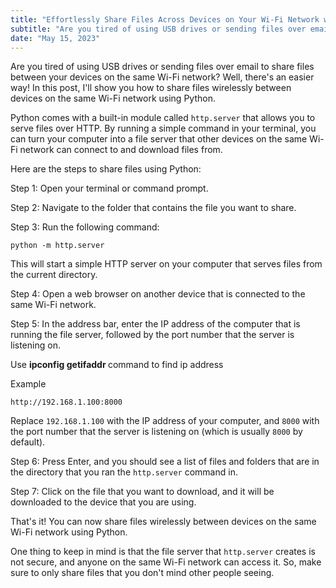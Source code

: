 ```yaml
---
title: "Effortlessly Share Files Across Devices on Your Wi-Fi Network with Python"
subtitle: "Are you tired of using USB drives or sending files over email to share files between your devices on the same Wi-Fi network? Well, there's an easier way! In this post, I'll show you how to share files wirelessly between devices on the same Wi-Fi network using Python."
date: "May 15, 2023"
---
```


Are you tired of using USB drives or sending files over email to share files between your devices on the same Wi-Fi network? Well, there's an easier way! In this post, I'll show you how to share files wirelessly between devices on the same Wi-Fi network using Python.

Python comes with a built-in module called `http.server` that allows you to serve files over HTTP. By running a simple command in your terminal, you can turn your computer into a file server that other devices on the same Wi-Fi network can connect to and download files from.

Here are the steps to share files using Python:

Step 1: Open your terminal or command prompt.

Step 2: Navigate to the folder that contains the file you want to share.

Step 3: Run the following command:

```
python -m http.server
```

This will start a simple HTTP server on your computer that serves files from the current directory.

Step 4: Open a web browser on another device that is connected to the same Wi-Fi network.

Step 5: In the address bar, enter the IP address of the computer that is running the file server, followed by the port number that the server is listening on.

Use **ipconfig getifaddr <interface name>** command to find ip address

Example

```
http://192.168.1.100:8000
```

Replace `192.168.1.100` with the IP address of your computer, and `8000` with the port number that the server is listening on (which is usually `8000` by default).

Step 6: Press Enter, and you should see a list of files and folders that are in the directory that you ran the `http.server` command in.

Step 7: Click on the file that you want to download, and it will be downloaded to the device that you are using.

That's it! You can now share files wirelessly between devices on the same Wi-Fi network using Python.

One thing to keep in mind is that the file server that `http.server` creates is not secure, and anyone on the same Wi-Fi network can access it. So, make sure to only share files that you don't mind other people seeing.
